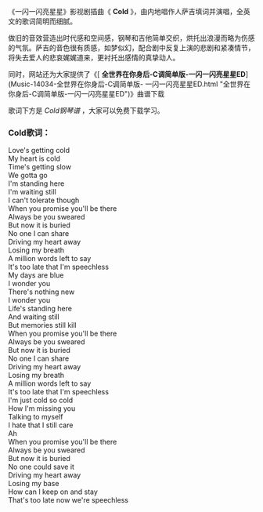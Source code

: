 

《一闪一闪亮星星》影视剧插曲《 **Cold** 》，由内地唱作人萨吉填词并演唱，全英文的歌词简明而细腻。

做旧的音效营造出时代感和空间感，钢琴和吉他简单交织，烘托出浪漫而略为伤感的气氛。萨吉的音色很有质感，如梦似幻，配合剧中反复上演的悲剧和紧凑情节，将失去爱人的悲哀娓娓道来，更衬托出感情的真挚动人。

同时，网站还为大家提供了《[ **全世界在你身后-C调简单版-一闪一闪亮星星ED**](Music-14034-全世界在你身后-C调简单版-
一闪一闪亮星星ED.html "全世界在你身后-C调简单版-一闪一闪亮星星ED")》曲谱下载

歌词下方是 _Cold钢琴谱_ ，大家可以免费下载学习。

### Cold歌词：

Love's getting cold  
My heart is cold  
Time's getting slow  
We gotta go  
I'm standing here  
I'm waiting still  
I can't tolerate though  
When you promise you'll be there  
Always be you sweared  
But now it is buried  
No one I can share  
Driving my heart away  
Losing my breath  
A million words left to say  
It's too late that I'm speechless  
My days are blue  
I wonder you  
There's nothing new  
I wonder you  
Life's standing here  
And waiting still  
But memories still kill  
When you promise you'll be there  
Always be you sweared  
But now it is buried  
No one I can share  
Driving my heart away  
Losing my breath  
A million words left to say  
It's too late that I'm speechless  
I'm just cold so cold  
How I'm missing you  
Talking to myself  
I hate that I still care  
Ah  
When you promise you'll be there  
Always be you sweared  
But now it is buried  
No one could save it  
Driving my heart away  
Losing my base  
How can I keep on and stay  
That's too late now we're speechless

